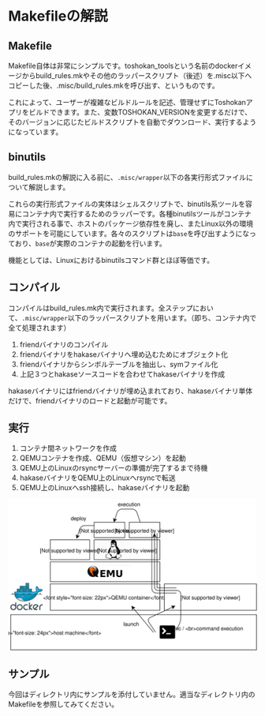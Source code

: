 # Makefileの解説

## Makefile
Makefile自体は非常にシンプルです。toshokan_toolsという名前のdockerイメージからbuild_rules.mkやその他のラッパースクリプト（後述）を.misc以下へコピーした後、.misc/build_rules.mkを呼び出す、というものです。

これによって、ユーザーが複雑なビルドルールを記述、管理せずにToshokanアプリをビルドできます。また、変数TOSHOKAN_VERSIONを変更するだけで、そのバージョンに応じたビルドスクリプトを自動でダウンロード、実行するようになっています。

## binutils
build_rules.mkの解説に入る前に、`.misc/wrapper`以下の各実行形式ファイルについて解説します。

これらの実行形式ファイルの実体はシェルスクリプトで、binutils系ツールを容易にコンテナ内で実行するためのラッパーです。各種binutilsツールがコンテナ内で実行される事で、ホストのパッケージ依存性を廃し、またLinux以外の環境のサポートを可能にしています。各々のスクリプトは`base`を呼び出すようになっており、`base`が実際のコンテナの起動を行います。

機能としては、Linuxにおけるbinutilsコマンド群とほぼ等価です。

## コンパイル

コンパイルはbuild_rules.mk内で実行されます。全ステップにおいて、`.misc/wrapper`以下のラッパースクリプトを用います。（即ち、コンテナ内で全て処理されます）

1. friendバイナリのコンパイル
1. friendバイナリをhakaseバイナリへ埋め込むためにオブジェクト化
1. friendバイナリからシンボルテーブルを抽出し、symファイル化
1. 上記３つとhakaseソースコードを合わせてhakaseバイナリを作成

hakaseバイナリにはfriendバイナリが埋め込まれており、hakaseバイナリ単体だけで、friendバイナリのロードと起動が可能です。

## 実行
1. コンテナ間ネットワークを作成
1. QEMUコンテナを作成、QEMU（仮想マシン）を起動
1. QEMU上のLinuxのrsyncサーバーの準備が完了するまで待機
1. hakaseバイナリをQEMU上のLinuxへrsyncで転送
1. QEMU上のLinuxへssh接続し、hakaseバイナリを起動

![](./img1.svg)

## サンプル
今回はディレクトリ内にサンプルを添付していません。適当なディレクトリ内のMakefileを参照してみてください。